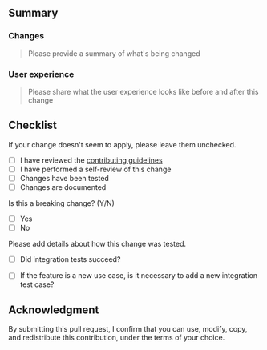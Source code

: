 ## Summary

### Changes

> Please provide a summary of what's being changed

### User experience

> Please share what the user experience looks like before and after this change

## Checklist

If your change doesn't seem to apply, please leave them unchecked.

* [ ] I have reviewed the [contributing guidelines](https://github.com/aws/mcp-proxy-for-aws/blob/main/CONTRIBUTING.md)
* [ ] I have performed a self-review of this change
* [ ] Changes have been tested
* [ ] Changes are documented

Is this a breaking change? (Y/N)

* [ ] Yes
* [ ] No

Please add details about how this change was tested.

- [ ] Did integration tests succeed?
- [ ] If the feature is a new use case, is it necessary to add a new integration test case?


## Acknowledgment

By submitting this pull request, I confirm that you can use, modify, copy, and redistribute this contribution, under the terms of your choice.
